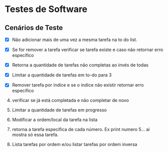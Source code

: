 # Testes de Software

## Cenários de Teste

- [x] Não adicionar mais de uma vez a mesma tarefa na to do list.

- [x] Se for remover a tarefa verificar se tarefa existe e caso não retornar erro específico

- [x] Retorna a quantidade de tarefas não completas ao invés de todas

- [x] Limitar a quantidade de tarefas em to-do para 3

- [x] Remover tarefa por índice e se o indice não existir retornar erro específico


4. verificar se já está completada e não completar de novo

5. Limitar a quantidade de tarefas em progresso

7. Modificar a ordem/local da tarefa na lista

8. retorna a tarefa específica de cada número. Ex print numero 5... ai mostra só essa tarefa.

13. Lista tarefas por ordem e/ou listar tarefas por ordem inversa